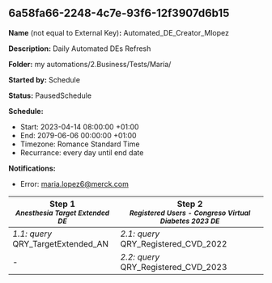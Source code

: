 ## 6a58fa66-2248-4c7e-93f6-12f3907d6b15

**Name** (not equal to External Key)**:** Automated_DE_Creator_Mlopez

**Description:** Daily Automated DEs Refresh 

**Folder:** my automations/2.Business/Tests/María/

**Started by:** Schedule

**Status:** PausedSchedule

**Schedule:**

* Start: 2023-04-14 08:00:00 +01:00
* End: 2079-06-06 00:00:00 +01:00
* Timezone: Romance Standard Time
* Recurrance: every day until end date

**Notifications:**

* Error: maria.lopez6@merck.com

| Step 1<br>_<small>Anesthesia Target Extended DE</small>_ | Step 2<br>_<small>Registered Users - Congreso Virtual Diabetes 2023 DE</small>_ |
| --- | --- |
| _1.1: query_<br>QRY_TargetExtended_AN | _2.1: query_<br>QRY_Registered_CVD_2022 |
| - | _2.2: query_<br>QRY_Registered_CVD_2023 |
